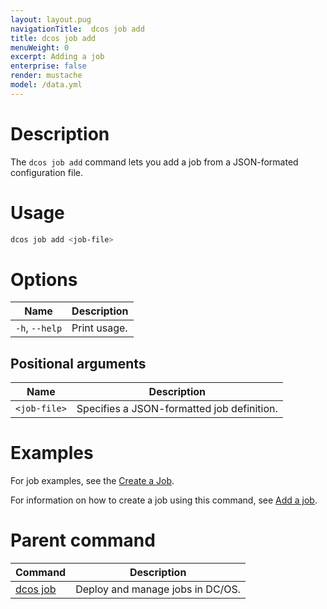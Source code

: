 ```yaml
---
layout: layout.pug
navigationTitle:  dcos job add
title: dcos job add
menuWeight: 0
excerpt: Adding a job
enterprise: false
render: mustache
model: /data.yml
---
```


# Description

The `dcos job add` command lets you add a job from a JSON-formated configuration file.

# Usage

```bash
dcos job add <job-file>
```
# Options

| Name |  Description |
|---------|-------------|
|`-h`, `--help` |   Print usage. |

## Positional arguments

| Name | Description |
|---------|-------------|
| `<job-file>`   | Specifies a JSON-formatted job definition. |



# Examples

For job examples, see the [Create a Job](/1.13/deploying-jobs/examples/#create-job).

For information on how to create a job using this command, see [Add a job](/1.13/deploying-jobs/quickstart/#add-a-job-2).

# Parent command

| Command | Description |
|---------|-------------|
| [dcos job](/1.13/cli/command-reference/dcos-job/) |  Deploy and manage jobs in DC/OS. |
